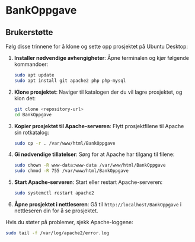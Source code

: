 # BankOppgave

## Brukerstøtte

Følg disse trinnene for å klone og sette opp prosjektet på Ubuntu Desktop:

1. **Installer nødvendige avhengigheter**:
   Åpne terminalen og kjør følgende kommandoer:
   ```bash
   sudo apt update
   sudo apt install git apache2 php php-mysql
   ```

2. **Klone prosjektet**:
   Naviger til katalogen der du vil lagre prosjektet, og klon det:
   ```bash
   git clone <repository-url>
   cd BankOppgave
   ```

3. **Kopier prosjektet til Apache-serveren**:
   Flytt prosjektfilene til Apache sin rotkatalog:
   ```bash
   sudo cp -r . /var/www/html/BankOppgave
   ```

4. **Gi nødvendige tillatelser**:
   Sørg for at Apache har tilgang til filene:
   ```bash
   sudo chown -R www-data:www-data /var/www/html/BankOppgave
   sudo chmod -R 755 /var/www/html/BankOppgave
   ```

5. **Start Apache-serveren**:
   Start eller restart Apache-serveren:
   ```bash
   sudo systemctl restart apache2
   ```

6. **Åpne prosjektet i nettleseren**:
   Gå til `http://localhost/BankOppgave` i nettleseren din for å se prosjektet.

Hvis du støter på problemer, sjekk Apache-loggene:
```bash
sudo tail -f /var/log/apache2/error.log
```
